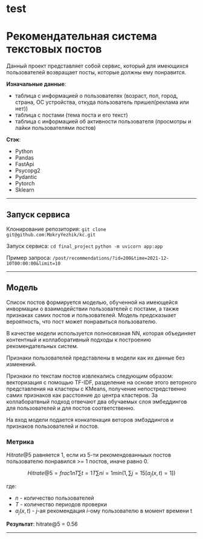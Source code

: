 # test


# Рекомендательная система текстовых постов

Данный проект представляет собой сервис, который для имеющихся пользователей возвращает посты, которые должны ему понравится.

**Изначальные данные**:
- таблица с информацией о пользователях 
  (возраст, пол, город, страна, ОС устройства, откуда пользователь пришел(реклама или нет))
- таблица с постами
  (тема поста и его текст)
- таблица с информацией об активности пользователя
  (просмотры и лайки пользователями постов)

**Стэк**:
- Python
- Pandas
- FastApi
- Psycopg2
- Pydantic
- Pytorch
- Sklearn

-----

## Запуск сервиса

Клонирование репозитория:
`git clone git@github.com:MokryYezhik/kc.git`

Запуск сервиса:
`cd final_project`
`python -m uvicorn app:app`

Пример запроса:
`/post/recommendations/?id=200&time=2021-12-10T00:00:00&limit=10`

------

## Модель

Список постов формируется моделью, обученной на имеющейся инвормации о взаимодействии пользователей с постами, а также признаках самих постов и пользователей. Модель предсказыает вероятность, что пост может понравиться пользователю.

В качестве модели используется полносвязная NN, которая объединяет контентный и коллаборативный подходы к построению рекомендательных систем.

<p>Признаки пользователей представлены в модели как их данные без изменений.</p>
Признаки по текстам постов извлекались следующим образом: векторизация с помощью TF-IDF, разделение на основе этого веторного представления на кластеры с KMeans, получение непостредственно самих признаков как расстояние до центра кластеров.
За коллаборатвный подход отвечают два обучаемых слоя эмбеддингов для пользователей и для постов соответственно.
<p>На вход модели подается конкатенация веторов эмбэддингов и признаков пользователей и постов.</p>

### Метрика

$Hitrate@5$ равняется 1, если из 5-ти рекомендованныых постов пользователю понравился >= 1 постов, иначе равно 0.

$$Hitrate@5 = frac{1}{nT}\sum{t=1}{T}\sum{n}{i=1}min(1, \sum{j=1}{5}[a_j(x, t)=1])$$

где:
- $n$ - количество пользователей
- $T$ - количество периодов проверки
- $a_j(x,t)$ - $j$-ая рекомендация $i$-ому пользователю в момент времени t

**Результат**: hitrate@5 = 0.56

---



